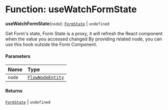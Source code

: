 # Function: useWatchFormState

**useWatchFormState**(`node`): [`FormState`](/en/auto-docs/fixed-layout-editor/interfaces/FormState.md) | `undefined`

Get Form's state, Form State is a proxy, it will refresh the React component when the value you accessed changed
By providing related node, you can use this hook outside the Form Component.

#### Parameters

| Name | Type |
| :------ | :------ |
| `node` | [`FlowNodeEntity`](/en/auto-docs/fixed-layout-editor/classes/FlowNodeEntity-1.md) |

#### Returns

[`FormState`](/en/auto-docs/fixed-layout-editor/interfaces/FormState.md) | `undefined`
